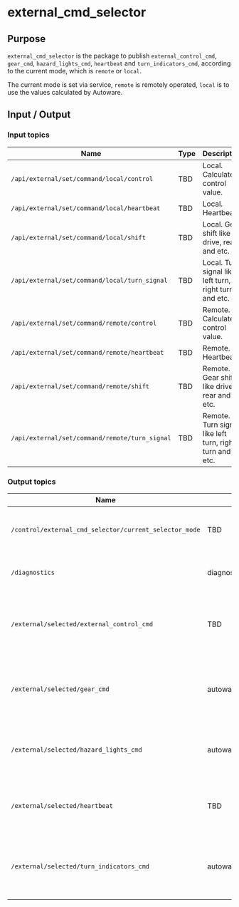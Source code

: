 # external_cmd_selector

## Purpose

`external_cmd_selector` is the package to publish `external_control_cmd`, `gear_cmd`, `hazard_lights_cmd`, `heartbeat` and `turn_indicators_cmd`, according to the current mode, which is `remote` or `local`.

The current mode is set via service, `remote` is remotely operated, `local` is to use the values calculated by Autoware.

## Input / Output

### Input topics

| Name                                           | Type | Description                                             |
| ---------------------------------------------- | ---- | ------------------------------------------------------- |
| `/api/external/set/command/local/control`      | TBD  | Local. Calculated control value.                        |
| `/api/external/set/command/local/heartbeat`    | TBD  | Local. Heartbeat.                                       |
| `/api/external/set/command/local/shift`        | TBD  | Local. Gear shift like drive, rear and etc.             |
| `/api/external/set/command/local/turn_signal`  | TBD  | Local. Turn signal like left turn, right turn and etc.  |
| `/api/external/set/command/remote/control`     | TBD  | Remote. Calculated control value.                       |
| `/api/external/set/command/remote/heartbeat`   | TBD  | Remote. Heartbeat.                                      |
| `/api/external/set/command/remote/shift`       | TBD  | Remote. Gear shift like drive, rear and etc.            |
| `/api/external/set/command/remote/turn_signal` | TBD  | Remote. Turn signal like left turn, right turn and etc. |

### Output topics

| Name                                                   | Type                                                   | Description                                     |
| ------------------------------------------------------ | ------------------------------------------------------ | ----------------------------------------------- |
| `/control/external_cmd_selector/current_selector_mode` | TBD                                                    | Current selected mode, remote or local.         |
| `/diagnostics`                                         | diagnostic_msgs::msg::DiagnosticArray                  | Check if node is active or not.                 |
| `/external/selected/external_control_cmd`              | TBD                                                    | Pass through control command with current mode. |
| `/external/selected/gear_cmd`                          | autoware_vehicle_msgs::msg::GearCommand           | Pass through gear command with current mode.    |
| `/external/selected/hazard_lights_cmd`                 | autoware_vehicle_msgs::msg::HazardLightsCommand   | Pass through hazard light with current mode.    |
| `/external/selected/heartbeat`                         | TBD                                                    | Pass through heartbeat with current mode.       |
| `/external/selected/turn_indicators_cmd`               | autoware_vehicle_msgs::msg::TurnIndicatorsCommand | Pass through turn indicator with current mode.  |
